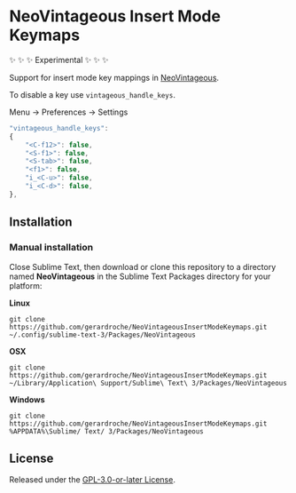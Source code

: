 # NeoVintageous Insert Mode Keymaps

:sparkles: :sparkles: :sparkles: Experimental :sparkles: :sparkles: :sparkles:

Support for insert mode key mappings in [NeoVintageous](https://github.com/NeoVintageous/NeoVintageous).

To disable a key use `vintageous_handle_keys`.

Menu → Preferences → Settings

```js
"vintageous_handle_keys":
{
    "<C-f12>": false,
    "<S-f1>": false,
    "<S-tab>": false,
    "<f1>": false,
    "i_<C-u>": false,
    "i_<C-d>": false,
},
```

## Installation

### Manual installation

Close Sublime Text, then download or clone this repository to a directory named **NeoVintageous** in the Sublime Text Packages directory for your platform:

**Linux**

`git clone https://github.com/gerardroche/NeoVintageousInsertModeKeymaps.git ~/.config/sublime-text-3/Packages/NeoVintageous`

**OSX**

`git clone https://github.com/gerardroche/NeoVintageousInsertModeKeymaps.git ~/Library/Application\ Support/Sublime\ Text\ 3/Packages/NeoVintageous`

**Windows**

`git clone https://github.com/gerardroche/NeoVintageousInsertModeKeymaps.git %APPDATA%\Sublime/ Text/ 3/Packages/NeoVintageous`

## License

Released under the [GPL-3.0-or-later License](LICENSE).
